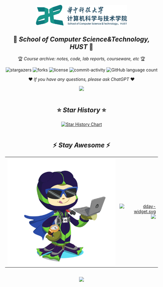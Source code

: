 <div align="center">
  <img width="300" src="./HUST-CS.png" />
  <h2 align="center">🏫 <i>School of Computer Science&Technology, HUST</i> 🏫</h2>
  <p align="center">🏆 <i>Course archive: notes, code, lab reports, courseware, etc</i> 🏆</p>
</div>
<div align="center">

![stargazers](https://img.shields.io/github/stars/nuyoahwjl/HUST-CS)
![forks](https://img.shields.io/github/forks/nuyoahwjl/HUST-CS)
![license](https://img.shields.io/github/license/nuyoahwjl/HUST-CS)
![commit-activity](https://img.shields.io/github/commit-activity/m/nuyoahwjl/HUST-CS)
![GitHub language count](https://img.shields.io/github/languages/count/nuyoahwjl/HUST-CS)

</div>
<p align="center">
❤️ <i>If you have any questions, please ask ChatGPT</i> ❤️
</p>
<div align="center">
  <a href="https://chatgpt.com">
    <img src="https://img.shields.io/badge/ChatGPT-74aa9c?style=for-the-badge&logo=openai&logoColor=white"/>
  </a>
</div>

<br>

<div align="center">
<h2 align="center">⭐ <i>Star History</i> ⭐</h2>
<a href="https://star-history.com/#nuyoahwjl/HUST-CS&Timeline">
   <img width="700" alt="Star History Chart" src="https://api.star-history.com/svg?repos=nuyoahwjl/HUST-CS&type=Timeline" />
</a>
</div>

<br>

<div align="center">
<h2 align="center">⚡️ <i>Stay Awesome</i> ⚡️</h2>
</div>

<div align="center">
	<table>
	<tr>
		<td align="left">
		  <a href="https://myoctocat.com">
			  <img src="./CAT.png" alt="Octocat" width="430" />
		  </a>
		</td>
		<td align="right">
		  <a href="https://dday-widget.minung.dev">
    	  <img src="https://dday-widget.minung.dev/widget?text=New%20Year%20%F0%9F%99%82&date=2025-01-01&startDate=2024-01-01&theme=theme2" alt="dday-widget.svg" width="570" />
  		</a>
    <br>
      <a href="https://streak-stats.demolab.com">
		  <img src="https://nuyoahwjl.github.io/img/coding.gif" width="570" />
		  </a>
		</td>
	</tr>
	</table>
</div>


<br>


<div align="center">
  <a href="https://img.shields.io">
  <img src="https://img.shields.io/github/languages/code-size/Nuyoahwjl/HUST-CS?logo=visualstudiocode&style=for-the-badge" />
</div>


